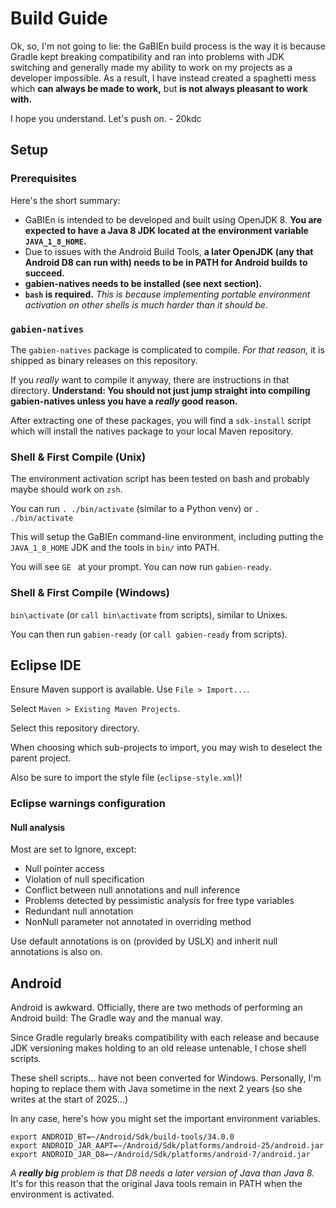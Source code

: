 # Build Guide

Ok, so, I'm not going to lie: the GaBIEn build process is the way it is because Gradle kept breaking compatibility and ran into problems with JDK switching and generally made my ability to work on my projects as a developer impossible. As a result, I have instead created a spaghetti mess which **can always be made to work,** but **is not always pleasant to work with.**

I hope you understand. Let's push on. - 20kdc

## Setup

### Prerequisites

Here's the short summary:

* GaBIEn is intended to be developed and built using OpenJDK 8. **You are expected to have a Java 8 JDK located at the environment variable `JAVA_1_8_HOME`.**
* Due to issues with the Android Build Tools, **a later OpenJDK (any that Android D8 can run with) needs to be in PATH for Android builds to succeed.**
* **gabien-natives needs to be installed (see next section).**
* **`bash` is required.** _This is because implementing portable environment activation on other shells is much harder than it should be._

### `gabien-natives`

The `gabien-natives` package is complicated to compile. *For that reason,* it is shipped as binary releases on this repository.

If you _really_ want to compile it anyway, there are instructions in that directory. **Understand: You should not just jump straight into compiling gabien-natives unless you have a _really_ good reason.**

After extracting one of these packages, you will find a `sdk-install` script which will install the natives package to your local Maven repository.

### Shell & First Compile (Unix)

The environment activation script has been tested on bash and probably maybe should work on `zsh`.

You can run `. ./bin/activate` (similar to a Python venv) or `. ./bin/activate`

This will setup the GaBIEn command-line environment, including putting the `JAVA_1_8_HOME` JDK and the tools in `bin/` into PATH.

You will see `GE ` at your prompt. You can now run `gabien-ready`.

### Shell & First Compile (Windows)

`bin\activate` (or `call bin\activate` from scripts), similar to Unixes.

You can then run `gabien-ready` (or `call gabien-ready` from scripts).

## Eclipse IDE

Ensure Maven support is available. Use `File > Import...`.

Select `Maven > Existing Maven Projects`.

Select this repository directory.

When choosing which sub-projects to import, you may wish to deselect the parent project.

Also be sure to import the style file (`eclipse-style.xml`)!

### Eclipse warnings configuration

#### Null analysis

Most are set to Ignore, except:

* Null pointer access
* Violation of null specification
* Conflict between null annotations and null inference
* Problems detected by pessimistic analysis for free type variables
* Redundant null annotation
* NonNull parameter not annotated in overriding method

Use default annotations is on (provided by USLX) and inherit null annotations is also on.

## Android

Android is awkward. Officially, there are two methods of performing an Android build: The Gradle way and the manual way.

Since Gradle regularly breaks compatibility with each release and because JDK versioning makes holding to an old release untenable, I chose shell scripts.

These shell scripts... have not been converted for Windows. Personally, I'm hoping to replace them with Java sometime in the next 2 years (so she writes at the start of 2025...)

In any case, here's how you might set the important environment variables.

```
export ANDROID_BT=~/Android/Sdk/build-tools/34.0.0
export ANDROID_JAR_AAPT=~/Android/Sdk/platforms/android-25/android.jar
export ANDROID_JAR_D8=~/Android/Sdk/platforms/android-7/android.jar
```

_A **really big** problem is that D8 needs a later version of Java than Java 8._ It's for this reason that the original Java tools remain in PATH when the environment is activated.
